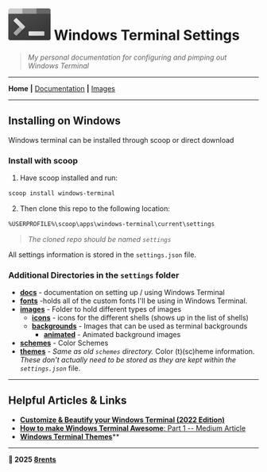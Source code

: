 # ![Windows Terminal Icon](https://raw.githubusercontent.com/8rents/_/i/h1/windows-terminal.png) Windows Terminal Settings

> *My personal documentation for configuring and pimping out Windows Terminal*

---

**Home** **|** [Documentation](docs/README.md) **|** [Images](images/README.md)

---

## Installing on Windows

Windows terminal can be installed through scoop or direct download

### Install with scoop

1. Have scoop installed and run:

  ```bash
  scoop install windows-terminal
  ```

2. Then clone this repo to the following location:
  ```bash
%USERPROFILE%\scoop\apps\windows-terminal\current\settings
  ```

> *The cloned repo should be named `settings`*

All settings information is stored in the `settings.json` file. 

### Additional Directories in the `settings` folder

- [**docs**](docs/) - documentation on setting up / using Windows Terminal
- [**fonts**](fonts/) -holds all of the custom fonts I'll be using in Windows Terminal.
- [**images**](images/) - Folder to hold different types of images
  - **[icons](images/icons)** - icons for the different shells (shows up in the list of shells)
  - **[backgrounds](images/backgrounds])** - Images that can be used as terminal backgrounds
    - **[animated](images\backgrounds\animated)** - Animated background images
- [**schemes**](schemes/) - Color Schemes 
- [**themes**](themes/) - *Same as old `schemes` directory.* Color (t)(sc)heme information. *These don't actually need to be stored as they are kept within the `settings.json`* file.

---

## Helpful Articles & Links

- [**Customize & Beautify your Windows Terminal (2022 Edition)**](https://dev.to/ansonh/customize-beautify-your-windows-terminal-2022-edition-541l)
- [**How to make Windows Terminal Awesome**: Part 1 -- Medium Article](https://medium.com/illumination/how-to-make-windows-terminal-awesome-part-1-530eedf6eabb)
- [**Windows Terminal Themes**](https://windowsterminalthemes.dev/)**

---

**🤍 2025 [8rents](https://github.com/8rents?tab=repositories)**
